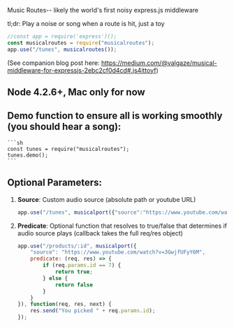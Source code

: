 Music Routes-- likely the world's first noisy express.js middleware

tl;dr: Play a noise or song when a route is hit, just a toy
```js
//const app = require('express')();
const musicalroutes = require("musicalroutes");
app.use("/tunes", musicalroutes());
```

(See companion blog post here: https://medium.com/@valgaze/musical-middleware-for-expressjs-2ebc2cf0d4cd#.js4ittoyf)

Node 4.2.6+, Mac only for now
------

## Demo function to ensure all is working smoothly (you should hear a song):

    ```sh
    const tunes = require("musicalroutes");
    tunes.demo();
    ```


## Optional Parameters:

1. **Source**: Custom audio source (absolute path or youtube URL)

    ```js
    app.use("/tunes", musicalport({"source":"https://www.youtube.com/watch?v=3GwjfUFyY6M"});
    ```

2. **Predicate**: Optional function that resolves to true/false that determines if audio source plays (callback takes the full req/res object)

    ```js
    app.use("/products/:id", musicalport({
        "source": "https://www.youtube.com/watch?v=3GwjfUFyY6M",
        predicate: (req, res) => {
            if (req.params.id == 7) {
                return true;
            } else {
                return false
            }
        }
    }), function(req, res, next) {
        res.send("You picked " + req.params.id);
    });
    ```
